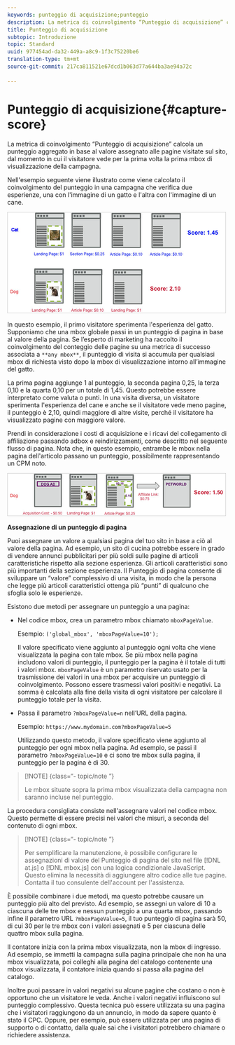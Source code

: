 ```yaml
---
keywords: punteggio di acquisizione;punteggio
description: La metrica di coinvolgimento “Punteggio di acquisizione” calcola un punteggio aggregato in base al valore assegnato alle pagine visitate sul sito, dal momento in cui il visitatore vede per la prima volta la prima mbox di visualizzazione della campagna.
title: Punteggio di acquisizione
subtopic: Introduzione
topic: Standard
uuid: 977454ad-da32-449a-a8c9-1f3c75220be6
translation-type: tm+mt
source-git-commit: 217ca811521e67dcd1b063d77a644ba3ae94a72c

---
```



# Punteggio di acquisizione{#capture-score}

La metrica di coinvolgimento “Punteggio di acquisizione” calcola un punteggio aggregato in base al valore assegnato alle pagine visitate sul sito, dal momento in cui il visitatore vede per la prima volta la prima mbox di visualizzazione della campagna.

Nell'esempio seguente viene illustrato come viene calcolato il coinvolgimento del punteggio in una campagna che verifica due esperienze, una con l'immagine di un gatto e l'altra con l'immagine di un cane.

![](assets/example_score.png)

In questo esempio, il primo visitatore sperimenta l'esperienza del gatto. Supponiamo che una mbox globale passi in un punteggio di pagina in base al valore della pagina. Se l’esperto di marketing ha raccolto il coinvolgimento del conteggio delle pagine su una metrica di successo associata a `**any mbox**`, il punteggio di visita si accumula per qualsiasi mbox di richiesta visto dopo la mbox di visualizzazione intorno all’immagine del gatto.

La prima pagina aggiunge 1 al punteggio, la seconda pagina 0,25, la terza 0,10 e la quarta 0,10 per un totale di 1,45. Questo potrebbe essere interpretato come valuta o punti. In una visita diversa, un visitatore sperimenta l'esperienza del cane e anche se il visitatore vede meno pagine, il punteggio è 2,10, quindi maggiore di altre visite, perché il visitatore ha visualizzato pagine con maggiore valore.

Prendi in considerazione i costi di acquisizione e i ricavi del collegamento di affiliazione passando adbox e reindirizzamenti, come descritto nel seguente flusso di pagina. Nota che, in questo esempio, entrambe le mbox nella pagina dell'articolo passano un punteggio, possibilmente rappresentando un CPM noto.

![](assets/example_score2.png)

**Assegnazione di un punteggio di pagina**

Puoi assegnare un valore a qualsiasi pagina del tuo sito in base a ciò al valore della pagina. Ad esempio, un sito di cucina potrebbe essere in grado di vendere annunci pubblicitari per più soldi sulle pagine di articoli caratteristiche rispetto alla sezione esperienza. Gli articoli caratteristici sono più importanti della sezione esperienza. Il Punteggio di pagina consente di sviluppare un “valore” complessivo di una visita, in modo che la persona che legge più articoli caratteristici ottenga più “punti” di qualcuno che sfoglia solo le esperienze.

Esistono due metodi per assegnare un punteggio a una pagina:

* Nel codice mbox, crea un parametro mbox chiamato `mboxPageValue`.

   Esempio: `('global_mbox', 'mboxPageValue=10');`

   Il valore specificato viene aggiunto al punteggio ogni volta che viene visualizzata la pagina con tale mbox. Se più mbox nella pagina includono valori di punteggio, il punteggio per la pagina è il totale di tutti i valori mbox. `mboxPageValue` è un parametro riservato usato per la trasmissione dei valori in una mbox per acquisire un punteggio di coinvolgimento. Possono essere trasmessi valori positivi e negativi. La somma è calcolata alla fine della visita di ogni visitatore per calcolare il punteggio totale per la visita.

* Passa il parametro `?mboxPageValue=n` nell’URL della pagina.

   Esempio: `https://www.mydomain.com?mboxPageValue=5`

   Utilizzando questo metodo, il valore specificato viene aggiunto al punteggio per ogni mbox nella pagina. Ad esempio, se passi il parametro `?mboxPageValue=10` e ci sono tre mbox sulla pagina, il punteggio per la pagina è di 30.

>[!NOTE] {class=“- topic/note ”}
>
>Le mbox situate sopra la prima mbox visualizzata della campagna non saranno incluse nel punteggio.

La procedura consigliata consiste nell'assegnare valori nel codice mbox. Questo permette di essere precisi nei valori che misuri, a seconda del contenuto di ogni mbox.

>[!NOTE] {class=“- topic/note ”}
>
>Per semplificare la manutenzione, è possibile configurare le assegnazioni di valore del Punteggio di pagina del sito nel file [!DNL at.js] o [!DNL mbox.js] con una logica condizionale JavaScript. Questo elimina la necessità di aggiungere altro codice alle tue pagine. Contatta il tuo consulente dell'account per l'assistenza.

È possibile combinare i due metodi, ma questo potrebbe causare un punteggio più alto del previsto. Ad esempio, se assegni un valore di 10 a ciascuna delle tre mbox e nessun punteggio a una quarta mbox, passando infine il parametro URL `?mboxPageValue=5`, il tuo punteggio di pagina sarà 50, di cui 30 per le tre mbox con i valori assegnati e 5 per ciascuna delle quattro mbox sulla pagina.

Il contatore inizia con la prima mbox visualizzata, non la mbox di ingresso. Ad esempio, se immetti la campagna sulla pagina principale che non ha una mbox visualizzata, poi colleghi alla pagina del catalogo contenente una mbox visualizzata, il contatore inizia quando si passa alla pagina del catalogo.

Inoltre puoi passare in valori negativi su alcune pagine che costano o non è opportuno che un visitatore le veda. Anche i valori negativi influiscono sul punteggio complessivo. Questa tecnica può essere utilizzata su una pagina che i visitatori raggiungono da un annuncio, in modo da sapere quanto è stato il CPC. Oppure, per esempio, può essere utilizzata per una pagina di supporto o di contatto, dalla quale sai che i visitatori potrebbero chiamare o richiedere assistenza.
